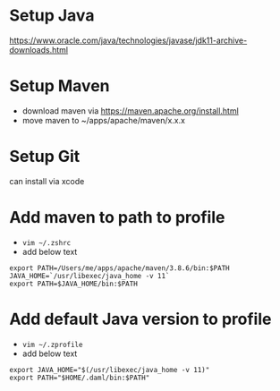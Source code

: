 # Setup Java 
https://www.oracle.com/java/technologies/javase/jdk11-archive-downloads.html

# Setup Maven
- download maven via https://maven.apache.org/install.html
- move maven to ~/apps/apache/maven/x.x.x

# Setup Git
can install via xcode

# Add maven to path to profile

- ```vim ~/.zshrc```
- add below text
```
export PATH=/Users/me/apps/apache/maven/3.8.6/bin:$PATH
JAVA_HOME=`/usr/libexec/java_home -v 11`
export PATH=$JAVA_HOME/bin:$PATH
```

# Add default Java version to profile
- ```vim ~/.zprofile```
- add below text
```
export JAVA_HOME="$(/usr/libexec/java_home -v 11)"
export PATH="$HOME/.daml/bin:$PATH"
```
